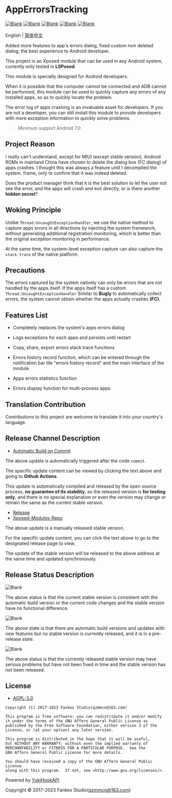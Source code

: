 # AppErrorsTracking

[![Blank](https://img.shields.io/badge/build-passing-brightgreen)](https://github.com/KitsunePie/AppErrorsTracking)
[![Blank](https://img.shields.io/badge/license-AGPL3.0-blue)](https://github.com/KitsunePie/AppErrorsTracking/blob/master/LICENSE)
[![Blank](https://img.shields.io/badge/version-v1.1-green)](https://github.com/KitsunePie/AppErrorsTracking/releases)
[![Blank](https://img.shields.io/github/downloads/KitsunePie/AppErrorsTracking/total?label=Release)](https://github.com/KitsunePie/AppErrorsTracking/releases)
[![Blank](https://img.shields.io/github/downloads/Xposed-Modules-Repo/com.fankes.apperrorstracking/total?label=LSPosed%20Repo&logo=Android&style=flat&labelColor=F48FB1&logoColor=ffffff)](https://github.com/Xposed-Modules-Repo/com.fankes.apperrorstracking/releases)
<br/><br/>
English | [简体中文](https://github.com/KitsunePie/AppErrorsTracking/blob/master/README-zh-CN.md)

Added more features to app's errors dialog, fixed custom rom deleted dialog, the best experience to Android developer.

This project is an Xposed module that can be used in any Android system, currently only tested in **LSPosed**.

This module is specially designed for Android developers.

When it is possible that the computer cannot be connected and ADB cannot be performed, this module can be used to quickly capture any errors of
any installed apps, so as to quickly locate the problem.

The error log of apps crashing is an invaluable asset for developers. If you are not a developer, you can still install this module to provide
developers with more exception information to quickly solve problems.

> Minimum support Android 7.0

## Project Reason

I really can't understand, except for MIUI (except stable version), Android ROMs in mainland China have chosen to delete the dialog box (FC
dialog) of apps crashes. I thought this was always a feature until I decompiled the system. frame, only to confirm that it was indeed deleted.

Does the product manager think that it is the best solution to let the user not see the error, and the apps will crash and exit directly, or is
there another **hidden secret**?

## Woking Principle

Unlike `Thread.UncaughtExceptionHandler`, we use the native method to capture apps errors in all directions by injecting the system framework,
without generating additional registration monitoring, which is better than the original exception monitoring in performance.

At the same time, the system-level exception capture can also capture the `stack trace` of the native platform.

## Precautions

The errors captured by the system natively can only be errors that are not handled by the apps itself. If the apps itself has a
custom `Thread.UncaughtExceptionHandler`
Similar to **Bugly** to automatically collect errors, the system cannot obtain whether the apps actually crashes **(FC)**.

## Features List

- Completely replaces the system's apps errors dialog

- Logs exceptions for each apps and persists until restart

- Copy, share, export errors stack trace functions

- Errors history record function, which can be entered through the notification bar tile "errors history record" and the main interface of the
  module

- Apps errors statistics function

- Errors display function for multi-process apps

## Translation Contribution

Contributions to this project are welcome to translate it into your country's language.

## Release Channel Description

- [Automatic Build on Commit](https://github.com/KitsunePie/AppErrorsTracking/actions/workflows/commit_ci.yml)

The above update is automatically triggered after the code `commit`.

The specific update content can be viewed by clicking the text above and going to **Github Actions**.

This update is automatically compiled and released by the open source process, **no guarantee of its stability**, so the released version is
**for testing only**, and there is no special explanation or even the version may change or remain the same as the current stable version.

- [Release](https://github.com/KitsunePie/AppErrorsTracking/releases)
- [Xposed-Modules-Repo](https://github.com/Xposed-Modules-Repo/com.fankes.apperrorstracking/releases)

The above update is a manually released stable version.

For the specific update content, you can click the text above to go to the designated release page to view.

The update of the stable version will be released to the above address at the same time and updated synchronously.

## Release Status Description

![Blank](https://img.shields.io/badge/build-passing-brightgreen)

The above status is that the current stable version is consistent with the automatic build version or the current code changes and the stable
version have no functional difference.

![Blank](https://img.shields.io/badge/build-pending-dbab09)

The above state is that there are automatic build versions and updates with new features but no stable version is currently released, and it is
in a pre-release state.

![Blank](https://img.shields.io/badge/build-problem-red)

The above status is that the currently released stable version may have serious problems but have not been fixed in time and the stable version
has not been released.

## License

- [AGPL-3.0](https://www.gnu.org/licenses/agpl-3.0.html)

```
Copyright (C) 2017-2023 Fankes Studio(qzmmcn@163.com)

This program is free software: you can redistribute it and/or modify
it under the terms of the GNU Affero General Public License as
published by the Free Software Foundation, either version 3 of the
License, or (at your option) any later version.

This program is distributed in the hope that it will be useful,
but WITHOUT ANY WARRANTY; without even the implied warranty of
MERCHANTABILITY or FITNESS FOR A PARTICULAR PURPOSE.  See the
GNU Affero General Public License for more details.

You should have received a copy of the GNU Affero General Public License
along with this program.  If not, see <http://www.gnu.org/licenses/>.
```

Powered by [YukiHookAPI](https://github.com/fankes/YukiHookAPI)

Copyright © 2017-2023 Fankes Studio(qzmmcn@163.com)